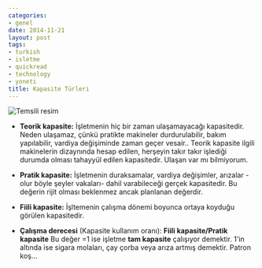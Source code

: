 ```yaml
---
categories:
- genel
date: 2014-11-21
layout: post
tags:
- turkish
- isletme
- quickread
- technology
- yoneti
title: Kapasite Türleri
---
```


![Temsili resim](/images/manufacturing.jpg)

- **Teorik kapasite:** İşletmenin hiç bir zaman ulaşamayacağı kapasitedir. Neden ulaşamaz, çünkü pratikte makineler durdurulabilir, bakım yapılabilir, vardiya değişiminde zaman geçer vesair.. Teorik kapasite ilgili makinelerin dizaynında hesap edilen, herşeyin takır takır işlediği durumda olması tahayyül edilen kapasitedir. Ulaşan var mı bilmiyorum.
- **Pratik kapasite:** İşletmenin duraksamalar, vardiya değişimler, arızalar -olur böyle şeyler vakaları- dahil varabileceği gerçek kapasitedir. Bu değerin rijit olması beklenmez ancak planlanan değerdir.
- **Fiili kapasite:** İşltemenin çalışma dönemi boyunca ortaya koyduğu görülen kapasitedir.
    
- **Çalışma derecesi** (Kapasite kullanım oranı): **Fiili kapasite/Pratik kapasite** Bu değer =1 ise işletme **tam kapasite** çalışıyor demektir. 1'in altında ise sigara molaları, çay çorba veya arıza artmış demektir. Patron koş…
